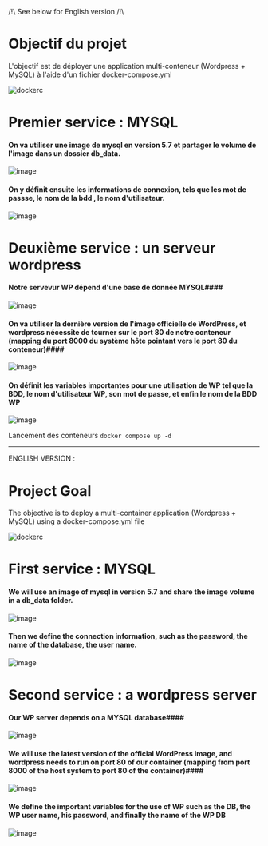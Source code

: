 /!\ See below for English version /!\  

# Objectif du projet #  

L'objectif est de déployer une application multi-conteneur (Wordpress + MySQL) à l'aide d'un fichier docker-compose.yml  

![dockerc](https://user-images.githubusercontent.com/97849927/202799743-6b6aa097-87e1-4676-91bf-94e966316505.png)

# Premier service : MYSQL #

#### On va utiliser une image de mysql en version 5.7 et partager le volume de l'image dans un dossier db_data.  ####

![image](https://user-images.githubusercontent.com/97849927/202802596-ce5119a0-3661-4898-80a5-2094f964a77d.png)

#### On y définit ensuite les informations de connexion, tels que les mot de passse, le nom de la bdd , le nom d'utilisateur.  ####

 ![image](https://user-images.githubusercontent.com/97849927/202802638-4c15c451-9449-4796-a1bc-004706962dcd.png)

    
# Deuxième service : un serveur wordpress # 

#### Notre servevur WP dépend d'une base de donnée MYSQL####

![image](https://user-images.githubusercontent.com/97849927/202802681-1e66b7b1-ffdc-4523-a1f9-043c1d989666.png)

    
#### On va utiliser la dernière version de l'image officielle de WordPress, et wordpress nécessite de tourner sur le port 80 de notre conteneur (mapping du port 8000 du système hôte pointant vers le port 80 du conteneur)####

 ![image](https://user-images.githubusercontent.com/97849927/202802745-ca66f901-3841-4c98-b775-9200efa6ce5b.png)

 
#### On définit les variables importantes pour une utilisation de WP tel que la BDD, le nom d'utilisateur WP, son mot de passe, et enfin le nom de la BDD WP ####    
 ![image](https://user-images.githubusercontent.com/97849927/202802784-649873ae-5ae3-4ce6-9504-7d5c14721e41.png)
 
Lancement des conteneurs `docker compose up -d`


-----------------------------------------------------------------------------------------------------------------------------------------------------------------------
ENGLISH VERSION :

# Project Goal  

The objective is to deploy a multi-container application (Wordpress + MySQL) using a docker-compose.yml file  

![dockerc](https://user-images.githubusercontent.com/97849927/202799743-6b6aa097-87e1-4676-91bf-94e966316505.png)

# First service : MYSQL #

#### We will use an image of mysql in version 5.7 and share the image volume in a db_data folder.  ####

![image](https://user-images.githubusercontent.com/97849927/202802596-ce5119a0-3661-4898-80a5-2094f964a77d.png)

#### Then we define the connection information, such as the password, the name of the database, the user name.  ####

 ![image](https://user-images.githubusercontent.com/97849927/202802638-4c15c451-9449-4796-a1bc-004706962dcd.png)

    
# Second service : a wordpress server # 

#### Our WP server depends on a MYSQL database####

![image](https://user-images.githubusercontent.com/97849927/202802681-1e66b7b1-ffdc-4523-a1f9-043c1d989666.png)

    
#### We will use the latest version of the official WordPress image, and wordpress needs to run on port 80 of our container (mapping from port 8000 of the host system to port 80 of the container)####

 ![image](https://user-images.githubusercontent.com/97849927/202802745-ca66f901-3841-4c98-b775-9200efa6ce5b.png)

 
#### We define the important variables for the use of WP such as the DB, the WP user name, his password, and finally the name of the WP DB ####    
 ![image](https://user-images.githubusercontent.com/97849927/202802784-649873ae-5ae3-4ce6-9504-7d5c14721e41.png)


